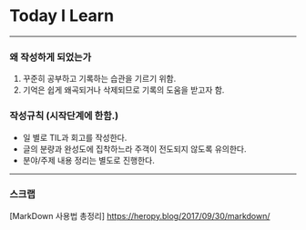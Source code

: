 # Today I Learn
---

### 왜 작성하게 되었는가
1. 꾸준히 공부하고 기록하는 습관을 기르기 위함.
2. 기억은 쉽게 왜곡되거나 삭제되므로 기록의 도움을 받고자 함.

### 작성규칙 (시작단계에 한함.)
- 일 별로 TIL과 회고를 작성한다.
- 글의 분량과 완성도에 집착하느라 주객이 전도되지 않도록 유의한다.
- 분야/주제 내용 정리는 별도로 진행한다.

---
### 스크랩
[MarkDown 사용법 총정리] https://heropy.blog/2017/09/30/markdown/


